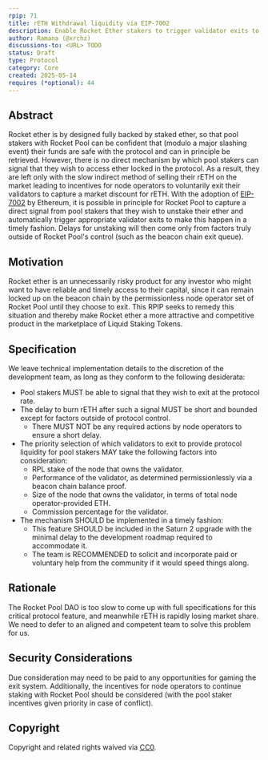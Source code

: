 ```yaml
---
rpip: 71
title: rETH Withdrawal liquidity via EIP-7002
description: Enable Rocket Ether stakers to trigger validator exits to access protocol liquidity for unstaking from Rocket Pool.
author: Ramana (@xrchz)
discussions-to: <URL> TODO
status: Draft
type: Protocol
category: Core
created: 2025-05-14
requires (*optional): 44
---
```


## Abstract
Rocket ether is by designed fully backed by staked ether, so that pool stakers with Rocket Pool can be confident that (modulo a major slashing event) their funds are safe with the protocol and can in principle be retrieved. However, there is no direct mechanism by which pool stakers can signal that they wish to access ether locked in the protocol. As a result, they are left only with the slow indirect method of selling their rETH on the market leading to incentives for node operators to voluntarily exit their validators to capture a market discount for rETH. With the adoption of [EIP-7002](https://eips.ethereum.org/EIPS/eip-7002) by Ethereum, it is possible in principle for Rocket Pool to capture a direct signal from pool stakers that they wish to unstake their ether and automatically trigger appropriate validator exits to make this happen in a timely fashion. Delays for unstaking will then come only from factors truly outside of Rocket Pool's control (such as the beacon chain exit queue).

## Motivation
Rocket ether is an unnecessarily risky product for any investor who might want to have reliable and timely access to their capital, since it can remain locked up on the beacon chain by the permissionless node operator set of Rocket Pool until they choose to exit. This RPIP seeks to remedy this situation and thereby make Rocket ether a more attractive and competitive product in the marketplace of Liquid Staking Tokens.

## Specification
We leave technical implementation details to the discretion of the development team, as long as they conform to the following desiderata:

- Pool stakers MUST be able to signal that they wish to exit at the protocol rate.
- The delay to burn rETH after such a signal MUST be short and bounded except for factors outside of protocol control.
    - There MUST NOT be any required actions by node operators to ensure a short delay.
- The priority selection of which validators to exit to provide protocol liquidity for pool stakers MAY take the following factors into consideration:
    - RPL stake of the node that owns the validator.
    - Performance of the validator, as determined permissionlessly via a beacon chain balance proof.
    - Size of the node that owns the validator, in terms of total node operator-provided ETH.
    - Commission percentage for the validator.
- The mechanism SHOULD be implemented in a timely fashion:
    - This feature SHOULD be included in the Saturn 2 upgrade with the minimal delay to the development roadmap required to accommodate it.
    - The team is RECOMMENDED to solicit and incorporate paid or voluntary help from the community if it would speed things along.

## Rationale
The Rocket Pool DAO is too slow to come up with full specifications for this critical protocol feature, and meanwhile rETH is rapidly losing market share. We need to defer to an aligned and competent team to solve this problem for us.

## Security Considerations
Due consideration may need to be paid to any opportunities for gaming the exit system. Additionally, the incentives for node operators to continue staking with Rocket Pool should be considered (with the pool staker incentives given priority in case of conflict).

## Copyright
Copyright and related rights waived via [CC0](https://creativecommons.org/publicdomain/zero/1.0/).

